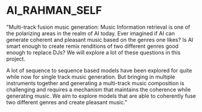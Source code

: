 # AI_RAHMAN_SELF
"Multi-track fusion music generation: Music Information retrieval is one of the polarizing areas in the realm of AI today. Ever imagined if AI can generate coherent
and pleasant music based on the genres one likes? Is AI smart enough to create remix renditions of two different genres good
enough to replace DJs? We will explore a lot of these questions in this project.

A lot of sequence to sequence based models have been explored for quite while now for single track music generation. But bringing in multiple instruments together and generating a multi-track music composition is challenging and requires a mechanism that maintains the coherence while generating music. We aim to explore models that are able to coherently fuse two  different genres and create pleasant music."
